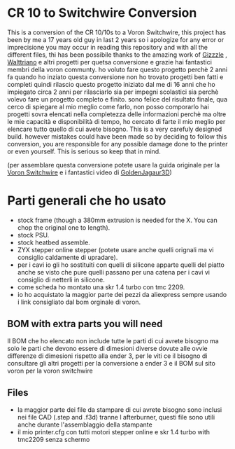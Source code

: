 # CR 10 to Switchwire Conversion
This is a conversion of the CR 10/10s to a Voron Switchwire, this project has been by me a 17 years old guy in last 2 years so i apologize for any error or imprecisione you may occur in reading this repository and with all the different files, thi has been possibile thanks to the amazing work of <a href="https://github.com/VoronDesign/VoronUsers/tree/master/printer_mods/Gizzle/ender-3_(pro)_switchwire">Gizzzle</a> , <a href="https://github.com/walttriano/VoronUsers/tree/master/printer_mods/Triano/Ender_3Pro_Switchwire">Walttriano</a> e altri progetti per quetsa conversione e grazie hai fantastici membri della voron communty. ho voluto fare questo progetto perchè 2 anni fa quando ho inziato questa conversione non ho trovato progetti ben fatti e completi quindi rilascio questo progetto iniziato dal me di 16 anni che ho impiegato circa 2 anni per rilasciarlo sia per impegni scolastici sia perchè volevo fare un progetto completo e finito. sono felice del risultato finale, qua cerco di spiegare al mio meglio come farlo, non posso comporarlo hai progetti sovra elencati nella completezza delle informazioni perchè ma oltre le mie capacità e disponibilità di tempo, ho cercato di farte il mio meglio per elencare tutto quello di cui avete bisogno. This is a very carefuly designed build. however mistakes could have been made so by deciding to follow this conversion, you are responsible for any possible damage done to the printer or even yourself. This is serious so keep that in mind.

(per assemblare questa conversione potete usare la guida originale per la <a href="https://vorondesign.com/voron_switchwire">Voron Switchwire</a> e i fantastici video di <a href="https://youtube.com/playlist?list=PLRsIVaP-BizCdEONPhoDoOAeQk3QzMPTN">GoldenJagaur3D</a>)

# Parti generali che ho usato

- stock frame (though a 380mm extrusion is needed for the X. You can chop the original one to length).
- stock PSU.
- stock heatbed assemble.
- ZYX stepper online stepper (potete usare anche quelli orignali ma vi consiglio caldamente di upradare).
- per i cavi io gli ho sostituiti con quelli di silicone apparte quelli del piatto anche se visto che pure quelli passano per una catena per i cavi vi consiglio di netterli in silicone.
- come scheda ho montato una skr 1.4 turbo con tmc 2209.
- io ho acquistato la maggior parte dei pezzi da aliexpress sempre usando i link consigliato dal bom orginale di voron.


## BOM with extra parts you will need
Il BOM che ho elencato non include tutte le parti di cui avrete bisogno ma solo le parti che devono essere di dimesioni diverse dovute alle ovvie differenze di dimesioni rispetto alla ender 3, per le viti ce il bisogno di consultare gli altri progetti per la conversione a ender 3 e il BOM sul sito voron per la voron switchwire

## Files

- la maggior parte dei file da stampare di cui avrete bisogno sono inclusi nei file CAD (.step and .f3d) tranne l afterburner, questi file sono utili anche durante l'assemblaggio della stampante 
- il mio printer.cfg con tutti motori stepper online e skr 1.4 turbo with tmc2209 senza schermo
